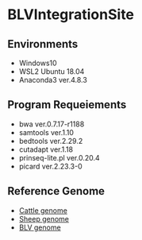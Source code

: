 # BLVIntegrationSite

## Environments
- Windows10
- WSL2 Ubuntu 18.04
- Anaconda3 ver.4.8.3

## Program Requeiements
- bwa ver.0.7.17-r1188
- samtools ver.1.10
- bedtools ver.2.29.2
- cutadapt ver.1.18
- prinseq-lite.pl ver.0.20.4
- picard ver.2.23.3-0

## Reference Genome
- [Cattle genome](http://hgdownload.soe.ucsc.edu/goldenPath/bosTau9/bigZips/)
- [Sheep genome](http://hgdownload.soe.ucsc.edu/goldenPath/oviAri4/bigZips/)
- [BLV genome](https://www.ncbi.nlm.nih.gov/nuccore/EF600696.1)

## 